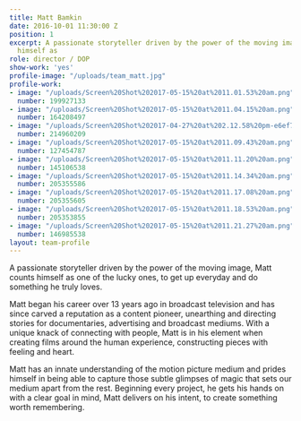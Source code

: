 ```yaml
---
title: Matt Bamkin
date: 2016-10-01 11:30:00 Z
position: 1
excerpt: A passionate storyteller driven by the power of the moving image, Matt counts
  himself as
role: director / DOP
show-work: 'yes'
profile-image: "/uploads/team_matt.jpg"
profile-work:
- image: "/uploads/Screen%20Shot%202017-05-15%20at%2011.01.53%20am.png"
  number: 199927133
- image: "/uploads/Screen%20Shot%202017-05-15%20at%2011.04.15%20am.png"
  number: 164208497
- image: "/uploads/Screen%20Shot%202017-04-27%20at%202.12.58%20pm-e6ef7c.png"
  number: 214960209
- image: "/uploads/Screen%20Shot%202017-05-15%20at%2011.09.43%20am.png"
  number: 127454787
- image: "/uploads/Screen%20Shot%202017-05-15%20at%2011.11.20%20am.png"
  number: 145106538
- image: "/uploads/Screen%20Shot%202017-05-15%20at%2011.14.34%20am.png"
  number: 205355586
- image: "/uploads/Screen%20Shot%202017-05-15%20at%2011.17.08%20am.png"
  number: 205355605
- image: "/uploads/Screen%20Shot%202017-05-15%20at%2011.18.53%20am.png"
  number: 205353855
- image: "/uploads/Screen%20Shot%202017-05-15%20at%2011.21.27%20am.png"
  number: 146985538
layout: team-profile
---
```


A passionate storyteller driven by the power of the moving image, Matt counts himself as one of the lucky ones, to get up everyday and do something he truly loves.

Matt began his career over 13 years ago in broadcast television and has since carved a reputation as a content pioneer, unearthing and directing stories for documentaries, advertising and broadcast mediums. With a unique knack of connecting with people, Matt is in his element when creating films around the human experience, constructing pieces with feeling and heart.

Matt has an innate understanding of the motion picture medium and prides himself in being able to capture those subtle glimpses of magic that sets our medium apart from the rest. Beginning every project, he gets his hands on with a clear goal in mind, Matt delivers on his intent, to create something worth remembering.
